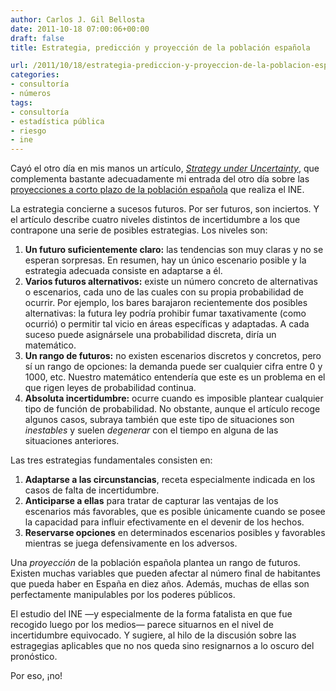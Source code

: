 ```yaml
---
author: Carlos J. Gil Bellosta
date: 2011-10-18 07:00:06+00:00
draft: false
title: Estrategia, predicción y proyección de la población española

url: /2011/10/18/estrategia-prediccion-y-proyeccion-de-la-poblacion-espanola/
categories:
- consultoría
- números
tags:
- consultoría
- estadística pública
- riesgo
- ine
---
```


Cayó el otro día en mis manos un artículo, _[Strategy under Uncertainty](https://www.mckinseyquarterly.com/Strategy_under_uncertainty_1064)_, que complementa bastante adecuadamente mi entrada del otro día sobre las [proyecciones a corto plazo de la población española](http://www.datanalytics.com/blog/2011/10/10/las-proyecciones-de-la-poblacion-de-espana-a-corto-plazo-del-ine-no-valen-para-un-carajo/) que realiza el INE.

La estrategia concierne a sucesos futuros. Por ser futuros, son inciertos. Y el artículo describe cuatro niveles distintos de incertidumbre a los que contrapone una serie de posibles estrategias. Los niveles son:



1. **Un futuro suficientemente claro:** las tendencias son muy claras y no se esperan sorpresas. En resumen, hay un único escenario posible y la estrategia adecuada consiste en adaptarse a él.
2. **Varios futuros alternativos:** existe un número concreto de alternativas o escenarios, cada uno de las cuales con su propia probabilidad de ocurrir. Por ejemplo, los bares barajaron recientemente dos posibles alternativas: la futura ley podría prohibir fumar taxativamente (como ocurrió) o permitir tal vicio en áreas específicas y adaptadas. A cada suceso puede asignársele una probabilidad discreta, diría un matemático.
3. **Un rango de futuros:** no existen escenarios discretos y concretos, pero sí un rango de opciones: la demanda puede ser cualquier cifra entre 0 y 1000, etc. Nuestro matemático entendería que este es un problema en el que rigen leyes de probabilidad continua.
4. **Absoluta incertidumbre:** ocurre cuando es imposible plantear cualquier tipo de función de probabilidad. No obstante, aunque el artículo recoge algunos casos, subraya también que este tipo de situaciones son _inestables_ y suelen _degenerar_ con el tiempo en alguna de las situaciones anteriores.

Las tres estrategias fundamentales consisten en:

1. **Adaptarse a las circunstancias**, receta especialmente indicada en los casos de falta de incertidumbre.
2. **Anticiparse a ellas** para tratar de capturar las ventajas de los escenarios más favorables, que es posible únicamente cuando se posee la capacidad para influir efectivamente en el devenir de los hechos.
3. **Reservarse opciones** en determinados escenarios posibles y favorables mientras se juega defensivamente en los adversos.

Una _proyección_ de la población española plantea un rango de futuros. Existen muchas variables que pueden afectar al número final de habitantes que pueda haber en España en diez años. Además, muchas de ellas son perfectamente manipulables por los poderes públicos.

El estudio del INE —y especialmente de la forma fatalista en que fue recogido luego por los medios— parece situarnos en el nivel de incertidumbre equivocado. Y sugiere, al hilo de la discusión sobre las estragegias aplicables que no nos queda sino resignarnos a lo oscuro del pronóstico.

Por eso, ¡no!
